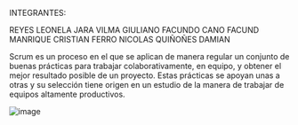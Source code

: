 


INTEGRANTES:

REYES LEONELA
JARA VILMA
GIULIANO FACUNDO
CANO  FACUND
MANRIQUE CRISTIAN
FERRO NICOLAS
QUIÑOÑES  DAMIAN


Scrum es un proceso en el que se aplican de manera regular un conjunto de buenas prácticas para trabajar colaborativamente, en equipo, y obtener el mejor resultado posible de un proyecto. Estas prácticas se apoyan unas a otras y su selección tiene origen en un estudio de la manera de trabajar de equipos altamente productivos.



![image](https://github.com/CodeSystem2022/Work_bots_Tercer_Trimestre/assets/111476643/7a19e796-2bfc-4ee7-bfdd-5bdffe11aadf)




